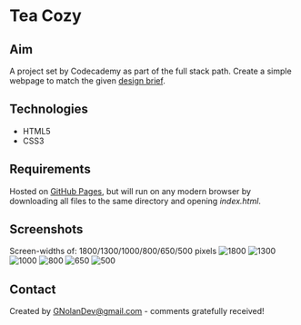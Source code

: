 # Tea Cozy

## Aim
A project set by Codecademy as part of the full stack path. Create a simple webpage to match the given [design brief](https://github.com/GNolanDev/teacosy/blob/main/design_brief/img-tea-cozy-redline.jpg).

## Technologies
- HTML5
- CSS3

## Requirements

Hosted on [GitHub Pages](https://gnolandev.github.io/teacosy/), but will run on any modern browser by downloading all files to the same directory and opening _index.html_.

## Screenshots
Screen-widths of: 1800/1300/1000/800/650/500 pixels
![1800](https://github.com/GNolanDev/teacosy/blob/main/screenshots/teacozy_1800px.png)
![1300](https://github.com/GNolanDev/teacosy/blob/main/screenshots/teacozy_1300px.png)
![1000](https://github.com/GNolanDev/teacosy/blob/main/screenshots/teacozy_1000px.png)
![800](https://github.com/GNolanDev/teacosy/blob/main/screenshots/teacozy_800px.png)
![650](https://github.com/GNolanDev/teacosy/blob/main/screenshots/teacozy_650px.png)
![500](https://github.com/GNolanDev/teacosy/blob/main/screenshots/teacozy_500px.png)

## Contact

Created by GNolanDev@gmail.com - comments gratefully received!
